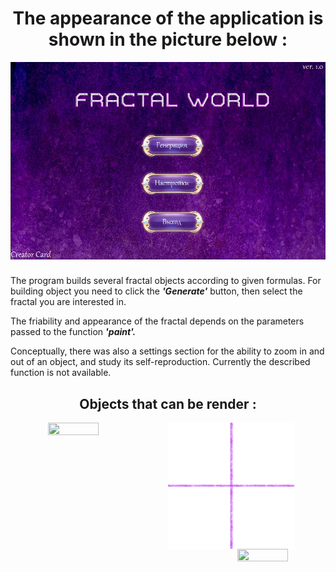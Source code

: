 ### 
<h1 align="center"> The appearance of the application is shown in the picture below : </h1>

<div align="center">
  <img src="https://github.com/HeapGeap/FractalProject/blob/master/assetsGit/mainMenu.png"  />
</div>

###

The program builds several fractal objects according to given formulas. For building object you need to click the ***'Generate'*** button, then select the fractal you are interested in. <br>

The friability and appearance of the fractal depends on the parameters passed to the function ***'paint'.*** <br>

Conceptually, there was also a settings section for the ability to zoom in and out of an object, and study its self-reproduction. Currently the described function is not available.
###

<h2 align="center"> Objects that can be render : </h2>
<div align="center">
  <img align="left" height=50% width=40% src="https://github.com/HeapGeap/FractalProject/blob/master/assetsGit/Harter's_dragon_new.gif" />
  <img align="center" height=55% width=40% src="https://github.com/HeapGeap/FractalProject/blob/master/assetsGit/delimiter.PNG" />
  <img align="right" height=55% width=40% src="https://github.com/HeapGeap/FractalProject/blob/master/assetsGit/Koch_Snowflake.gif" />
</div>
